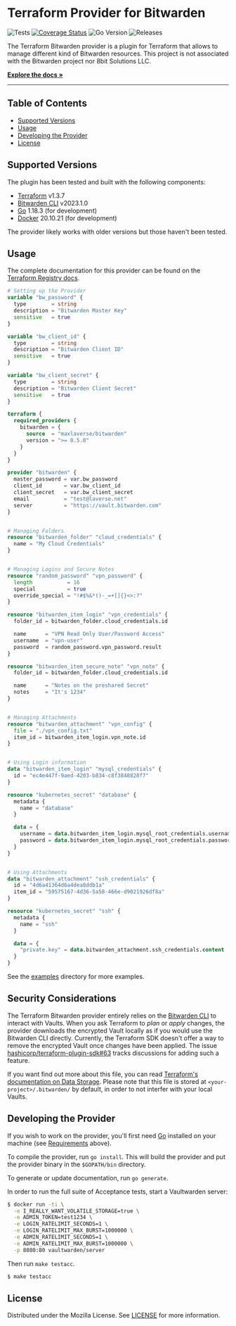 # Terraform Provider for Bitwarden

![Tests](https://github.com/maxlaverse/terraform-provider-bitwarden/actions/workflows/tests.yml/badge.svg?branch=main)
[![Coverage Status](https://coveralls.io/repos/github/maxlaverse/terraform-provider-bitwarden/badge.svg?branch=main)](https://coveralls.io/github/maxlaverse/terraform-provider-bitwarden?branch=main)
![Go Version](https://img.shields.io/github/go-mod/go-version/maxlaverse/terraform-provider-bitwarden)
![Releases](https://img.shields.io/github/v/release/maxlaverse/terraform-provider-bitwarden?include_prereleases)


The Terraform Bitwarden provider is a plugin for Terraform that allows to manage different kind of Bitwarden resources.
This project is not associated with the Bitwarden project nor 8bit Solutions LLC.

**[Explore the docs »][Terraform Registry docs]**

---

## Table of Contents
- [Supported Versions](#supported-versions)
- [Usage](#usage)
- [Developing the Provider](#developing-the-provider)
- [License](#license)

## Supported Versions
The plugin has been tested and built with the following components:
- [Terraform] v1.3.7
- [Bitwarden CLI] v2023.1.0
- [Go] 1.18.3 (for development)
- [Docker] 20.10.21 (for development)

The provider likely works with older versions but those haven't been tested.

## Usage

The complete documentation for this provider can be found on the [Terraform Registry docs].

```tf
# Setting up the Provider
variable "bw_password" {
  type        = string
  description = "Bitwarden Master Key"
  sensitive   = true
}

variable "bw_client_id" {
  type        = string
  description = "Bitwarden Client ID"
  sensitive   = true
}

variable "bw_client_secret" {
  type        = string
  description = "Bitwarden Client Secret"
  sensitive   = true
}

terraform {
  required_providers {
    bitwarden = {
      source  = "maxlaverse/bitwarden"
      version = ">= 0.5.0"
    }
  }
}

provider "bitwarden" {
  master_password = var.bw_password
  client_id       = var.bw_client_id
  client_secret   = var.bw_client_secret
  email           = "test@laverse.net"
  server          = "https://vault.bitwarden.com"
}


# Managing Folders
resource "bitwarden_folder" "cloud_credentials" {
  name = "My Cloud Credentials"
}


# Managing Logins and Secure Notes
resource "random_password" "vpn_password" {
  length           = 16
  special          = true
  override_special = "!#$%&*()-_=+[]{}<>:?"
}

resource "bitwarden_item_login" "vpn_credentials" {
  folder_id = bitwarden_folder.cloud_credentials.id

  name      = "VPN Read Only User/Password Access"
  username  = "vpn-user"
  password  = random_password.vpn_password.result
}

resource "bitwarden_item_secure_note" "vpn_note" {
  folder_id = bitwarden_folder.cloud_credentials.id

  name      = "Notes on the preshared Secret"
  notes     = "It's 1234"
}


# Managing Attachments
resource "bitwarden_attachment" "vpn_config" {
  file = "./vpn_config.txt"
  item_id = bitwarden_item_login.vpn_note.id
}


# Using Login information
data "bitwarden_item_login" "mysql_credentials" {
  id = "ec4e447f-9aed-4203-b834-c8f3848828f7"
}

resource "kubernetes_secret" "database" {
  metadata {
    name = "database"
  }

  data = {
    username = data.bitwarden_item_login.mysql_root_credentials.username
    password = data.bitwarden_item_login.mysql_root_credentials.password
  }
}


# Using Attachments
data "bitwarden_attachment" "ssh_credentials" {
  id = "4d6a41364d6a4dea8ddb1a"
  item_id = "59575167-4d36-5a58-466e-d9021926df8a"
}

resource "kubernetes_secret" "ssh" {
  metadata {
    name = "ssh"
  }

  data = {
    "private.key" = data.bitwarden_attachment.ssh_credentials.content
  }
}
```

See the [examples](./examples/) directory for more examples.

## Security Considerations

The Terraform Bitwarden provider entirely relies on the [Bitwarden CLI] to interact with Vaults.
When you ask Terraform to *plan* or *apply* changes, the provider downloads the encrypted Vault locally as if you would use the Bitwarden CLI directly.
Currently, the Terraform SDK doesn't offer a way to remove the encrypted Vault once changes have been applied.
The issue [hashicorp/terraform-plugin-sdk#63] tracks discussions for adding such a feature.

If you want find out more about this file, you can read [Terraform's documentation on Data Storage].
Please note that this file is stored at `<your-project>/.bitwarden/` by default, in order to not interfer with your local Vaults.

## Developing the Provider

If you wish to work on the provider, you'll first need [Go](http://www.golang.org) installed on your machine (see [Requirements](#requirements) above).

To compile the provider, run `go install`. This will build the provider and put the provider binary in the `$GOPATH/bin` directory.

To generate or update documentation, run `go generate`.

In order to run the full suite of Acceptance tests, start a Vaultwarden server:
```sh
$ docker run -ti \
  -e I_REALLY_WANT_VOLATILE_STORAGE=true \
  -e ADMIN_TOKEN=test1234 \
  -e LOGIN_RATELIMIT_SECONDS=1 \
  -e LOGIN_RATELIMIT_MAX_BURST=1000000 \
  -e ADMIN_RATELIMIT_SECONDS=1 \
  -e ADMIN_RATELIMIT_MAX_BURST=1000000 \
  -p 8080:80 vaultwarden/server
```

Then run `make testacc`.

```sh
$ make testacc
```


## License

Distributed under the Mozilla License. See [LICENSE](./LICENSE) for more information.

[Terraform]: https://www.terraform.io/downloads.html
[Go]: https://golang.org/doc/install
[Bitwarden CLI]: https://bitwarden.com/help/article/cli/#download-and-install
[Docker]: https://www.docker.com/products/docker-desktop
[Terraform Registry docs]: https://registry.terraform.io/providers/maxlaverse/bitwarden/latest/docs
[hashicorp/terraform-plugin-sdk#63]: https://github.com/hashicorp/terraform-plugin-sdk/issues/63
[Terraform's documentation on Data Storage]: https://bitwarden.com/help/data-storage/#on-your-local-machine